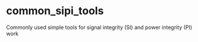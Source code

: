 # common_sipi_tools
Commonly used simple tools for signal integrity (SI) and power integrity (PI) work

